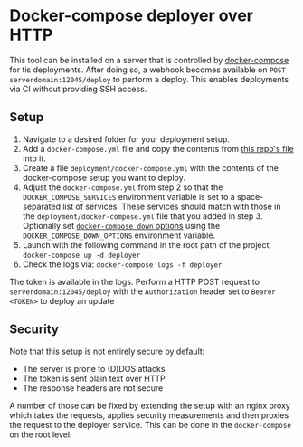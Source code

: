 # Docker-compose deployer over HTTP
This tool can be installed on a server that is controlled by [docker-compose](https://docs.docker.com/compose/) for tis deployments. After doing so, a webhook becomes available on `POST serverdomain:12045/deploy` to perform a deploy. This enables deployments via CI without providing SSH access.

## Setup
 1. Navigate to a desired folder for your deployment setup.
 2. Add a `docker-compose.yml` file and copy the contents from [this repo's file](https://github.com/gleerman/http-dockercompose-deploy/blob/master/docker-compose.yml) into it.
 3. Create a file `deployment/docker-compose.yml` with the contents of the docker-compose setup you want to deploy.
 4. Adjust the `docker-compose.yml` from step 2 so that the `DOCKER_COMPOSE_SERVICES` environment variable is set to a space-separated list of services. These services should match with those in the `deployment/docker-compose.yml` file that you added in step 3. Optionally set [`docker-compose down` options](https://docs.docker.com/compose/reference/down/) using the `DOCKER_COMPOSE_DOWN_OPTIONS` environment variable.
 5. Launch with the following command in the root path of the project: `docker-compose up -d deployer`
 6. Check the logs via: `docker-compose logs -f deployer`

The token is available in the logs. Perform a HTTP POST request to  `serverdomain:12045/deploy` with the `Authorization` header set to `Bearer <TOKEN>` to deploy an update

## Security
Note that this setup is not entirely secure by default:
* The server is prone to (D)DOS attacks 
* The token is sent plain text over HTTP
* The response headers are not secure

A number of those can be fixed by extending the setup with an nginx proxy which takes the requests, applies security measurements and then proxies the request to the deployer service. This can be done in the `docker-compose` on the root level.

